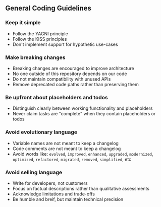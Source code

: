 ## General Coding Guidelines

### Keep it simple
- Follow the YAGNI principle
- Follow the KISS principles
- Don't implement support for hypothetic use-cases

### Make breaking changes
- Breaking changes are encouraged to improve architecture
- No one outside of this repository depends on our code
- Do not maintain compatibility with unused APIs
- Remove deprecated code paths rather than preserving them

### Be upfront about placeholders and todos
- Distinguish clearly between working functionality and placeholders
- Never claim tasks are "complete" when they contain placeholders or todos

### Avoid evolutionary language
- Variable names are not meant to keep a changelog
- Code comments are not meant to keep a changelog
- Avoid words like: `evolved`, `improved`, `enhanced`, `upgraded`, `modernized`, `optimized`, `refactored`, `migrated`, `removed`, `simplified`, etc

### Avoid selling language
- Write for developers, not customers
- Focus on factual descriptions rather than qualitative assessments
- Acknowledge limitations and trade-offs
- Be humble and breif, but maintain technical precision
